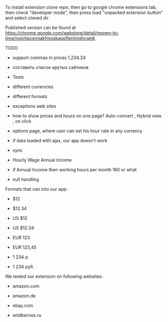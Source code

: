 To install extension clone repo, then go to google chrome extensions tab, then check "developer mode", then press load "unpacked extension button" and select cloned dir

Published version can be found at https://chrome.google.com/webstore/detail/money-to-time/noichpcemjakfmogkapoflenimghcgmk

TODO

* support commas in prices 1,234.24 

* составить список крутых сайтиков

* Tests

* different currencies

* different formats

* exceptions web sites

* how to show prices and hours on one page?  Auto-convert , Hybrid view , on click

* options page, where user can set his hour rate in any currency

* if data loaded with ajax, our app doesn't work

* sync

* Hourly Wage    Annual Income

* if Annual Income then working hours per month 160 or what

* null handling

Formats that can into our app:

* $12

* $12.34

* US $12

* US $12.34

* EUR 123

* EUR 123,45

* 1&nbsp;234 р.

* 1&nbsp;234 руб.

We tested our extension on following websites:

* amazon.com

* amazon.de

* ebay.com

* wildberries.ru